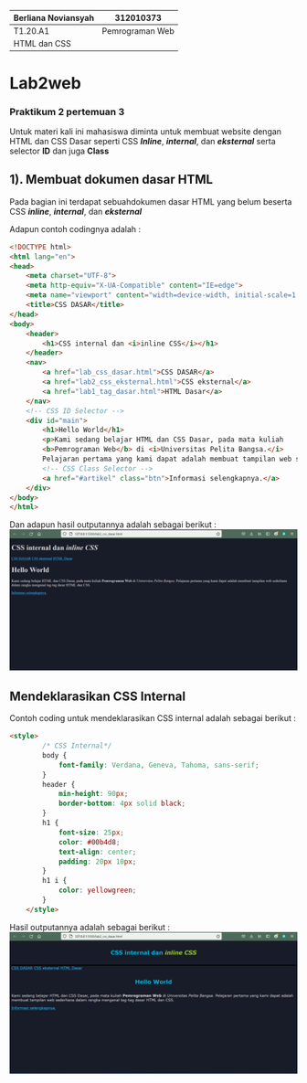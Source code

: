 |  Berliana Noviansyah  |     312010373     |
|-----------------------|-------------------|
|        T1.20.A1       |  Pemrograman Web  |
|                 HTML dan CSS              |

# Lab2web
### Praktikum 2 pertemuan 3
Untuk materi kali ini mahasiswa diminta untuk membuat website dengan HTML dan CSS Dasar seperti CSS ***Inline***, ***internal***, dan ***eksternal*** serta selector **ID** dan juga **Class**

## 1). Membuat dokumen dasar HTML
Pada bagian ini terdapat sebuahdokumen dasar HTML yang belum beserta CSS ***inline***, ***internal***, dan ***eksternal***

Adapun contoh codingnya adalah :
```html
<!DOCTYPE html>
<html lang="en">
<head>
    <meta charset="UTF-8">
    <meta http-equiv="X-UA-Compatible" content="IE=edge">
    <meta name="viewport" content="width=device-width, initial-scale=1.0">
    <title>CSS DASAR</title>
</head>
<body>
    <header>
        <h1>CSS internal dan <i>inline CSS</i></h1>        
    </header>
    <nav>
        <a href="lab_css_dasar.html">CSS DASAR</a>
        <a href="lab2_css_eksternal.html">CSS eksternal</a>
        <a href="lab1_tag_dasar.html">HTML Dasar</a>
    </nav>
    <!-- CSS ID Selector -->
    <div id="main">
        <h1>Hello World</h1>
        <p>Kami sedang belajar HTML dan CSS Dasar, pada mata kuliah 
        <b>Pemrograman Web</b> di <i>Universitas Pelita Bangsa.</i> 
        Pelajaran pertama yang kami dapat adalah membuat tampilan web sederhana dalam rangka mengenal tag-tag dasar HTML dan CSS.</p>
        <!-- CSS Class Selector -->
        <a href="#artikel" class="btn">Informasi selengkapnya.</a>
    </div>
</body>
</html>
```

Dan adapun hasil outputannya adalah sebagai berikut :
![menambahkan_dokumen_html](img/1.png)

## Mendeklarasikan CSS Internal
Contoh coding untuk mendeklarasikan CSS internal adalah sebagai berikut :
```html
<style>
        /* CSS Internal*/
        body {
            font-family: Verdana, Geneva, Tahoma, sans-serif;
        }
        header {
            min-height: 90px;
            border-bottom: 4px solid black;
        }
        h1 {
            font-size: 25px;
            color: #00b4d8;
            text-align: center;
            padding: 20px 10px;
        }
        h1 i {
            color: yellowgreen;
        }
    </style>
```
Hasil outputannya adalah sebagai berikut :
![menambahkan_css_internal](img/css_internal.png)
